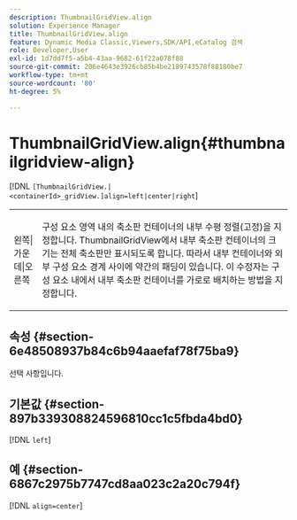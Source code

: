 ```yaml
---
description: ThumbnailGridView.align
solution: Experience Manager
title: ThumbnailGridView.align
feature: Dynamic Media Classic,Viewers,SDK/API,eCatalog 검색
role: Developer,User
exl-id: 1d7dd7f5-a5b4-43aa-9682-61f22a078f88
source-git-commit: 206e4643e3926cb85b4be2189743578f88180be7
workflow-type: tm+mt
source-wordcount: '80'
ht-degree: 5%

---
```


# ThumbnailGridView.align{#thumbnailgridview-align}

[!DNL `[ThumbnailGridView.|<containerId>_gridView.]align=left|center|right`]

<table id="table_95890560230C48BBB03A8082F56382CA"> 
 <tbody> 
  <tr> 
   <td> <p> <span class="codeph"> 왼쪽|가운데|오른쪽</span> </p> </td> 
   <td> <p> 구성 요소 영역 내의 축소판 컨테이너의 내부 수평 정렬(고정)을 지정합니다. ThumbnailGridView에서 내부 축소판 컨테이너의 크기는 전체 축소판만 표시되도록 합니다. 따라서 내부 컨테이너와 외부 구성 요소 경계 사이에 약간의 패딩이 있습니다. 이 수정자는 구성 요소 내에서 내부 축소판 컨테이너를 가로로 배치하는 방법을 지정합니다. </p> </td> 
  </tr> 
 </tbody> 
</table>

## 속성 {#section-6e48508937b84c6b94aaefaf78f75ba9}

선택 사항입니다.

## 기본값 {#section-897b339308824596810cc1c5fbda4bd0}

[!DNL `left`]

## 예 {#section-6867c2975b7747cd8aa023c2a20c794f}

[!DNL `align=center`]
